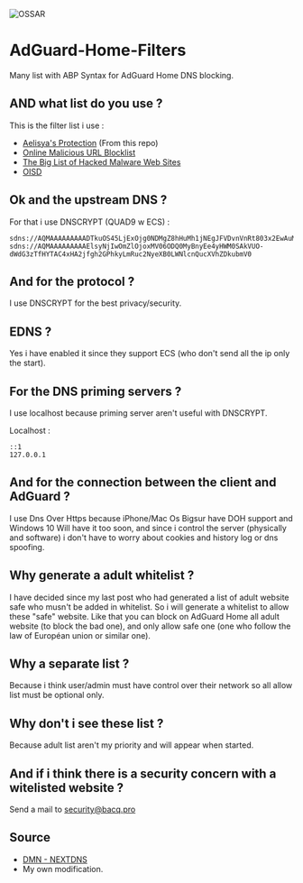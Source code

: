 ![OSSAR](https://github.com/macqael/AdGuard-Home-Filters/workflows/OSSAR/badge.svg)
# AdGuard-Home-Filters
Many list with ABP Syntax for AdGuard Home DNS blocking.

## AND what list do you use ?
This is the filter list i use :
- [Aelisya's Protection](https://raw.githubusercontent.com/macqael/AdGuard-Home-Filters/main/AdGuard-Home/Aelisya's-Protect-Basic.abp) (From this repo)
- [Online Malicious URL Blocklist](https://curben.gitlab.io/malware-filter/urlhaus-filter-agh-online.txt)
- [The Big List of Hacked Malware Web Sites](https://raw.githubusercontent.com/mitchellkrogza/The-Big-List-of-Hacked-Malware-Web-Sites/master/hosts)
- [OISD](https://abp.oisd.nl/)

## Ok and the upstream DNS ?
For that i use DNSCRYPT (QUAD9 w ECS) :

    sdns://AQMAAAAAAAAADTkuOS45LjExOjg0NDMgZ8hHuMh1jNEgJFVDvnVnRt803x2EwAuMRwNo34Idhj4ZMi5kbnNjcnlwdC1jZXJ0LnF1YWQ5Lm5ldA
    sdns://AQMAAAAAAAAAElsyNjIwOmZlOjoxMV06ODQ0MyBnyEe4yHWM0SAkVUO-dWdG3zTfHYTAC4xHA2jfgh2GPhkyLmRuc2NyeXB0LWNlcnQucXVhZDkubmV0

## And for the protocol ?
I use DNSCRYPT for the best privacy/security.

## EDNS ?
Yes i have enabled it since they support ECS (who don't send all the ip only the start).

## For the DNS priming servers ?
I use localhost because priming server aren't useful with DNSCRYPT.

Localhost :

    ::1
    127.0.0.1

## And for the connection between the client and AdGuard ?
I use Dns Over Https because iPhone/Mac Os Bigsur have DOH support and Windows 10 Will have it too soon, and since i control the server (physically and software) i don't have to worry about cookies and history log or dns spoofing.

## Why generate a adult whitelist ?
I have decided since my last post who had generated a list of adult website safe who musn't be added in whitelist.
So i will generate a whitelist to allow these "safe" website.
Like that you can block on AdGuard Home all adult website (to block the bad one), and only allow safe one (one who follow the law of Européan union or similar one).

## Why a separate list ?
Because i think user/admin must have control over their network so all allow list must be optional only.

## Why don't i see these list ?
Because adult list aren't my priority and will appear when started.

## And if i think there is a security concern with a witelisted website ?
Send a mail to security@bacq.pro

## Source
- [DMN - NEXTDNS](https://github.com/nextdns/metadata/)
- My own modification.